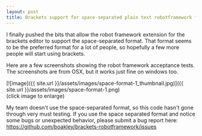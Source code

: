 ```yaml
---
layout: post
title: Brackets support for space-separated plain text robotframework files
---
```


I finally pushed the bits that allow the robot framework extension for
the brackets editor to support the space-separated format. That format
seems to be the preferred format for a lot of people, so hopefully a
few more people will start using brackets. 

Here are a few screenshots showing the robot framework acceptance
tests. The screenshots are from OSX, but it works just fine on
windows too.

[![image]({{ site.url }}/assets/images/space-format-1_thumbnail.jpg)]({{ site.url }}/assets/images/space-format-1.png)  
(click image to enlarge)

My team doesn't use the space-separated format, so this code hasn't gone through very must testing. If you use the space separated format and notice some bugs or unexpected behavior, please submit a bug report here: https://github.com/boakley/brackets-robotframework/issues

 
